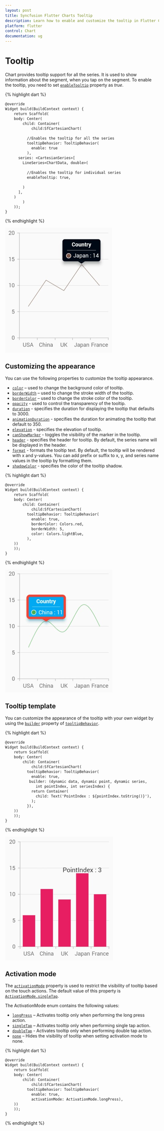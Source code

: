 ```yaml
---
layout: post
title: Syncfusion Flutter Charts Tooltip
description: Learn how to enable and customize the tooltip in Flutter Charts
platform: flutter
control: Chart
documentation: ug
---
```


# Tooltip

Chart provides tooltip support for all the series. It is used to show information about the segment, when you tap on the segment. To enable the tooltip, you need to set [`enableTooltip`]() property as *true*.

{% highlight dart %} 

    @override
    Widget build(BuildContext context) {
        return Scaffold(
        body: Center(
            child: Container(
                child:SfCartesianChart(

              //Enables the tooltip for all the series
              tooltipBehavior: TooltipBehavior(
                enable: true
              ),
          series: <CartesianSeries>[
            LineSeries<ChartData, double>(

              //Enables the tooltip for individual series
              enableTooltip: true,
              
            )
          ],
        )
            )
        ));
    }

{% endhighlight %}

![Tooltip](images/tooltip/default_tooltip.jpg)

## Customizing the appearance

You can use the following properties to customize the tooltip appearance.

* [`color`]() – used to change the background color of tooltip.
* [`borderWidth`]() – used to change the stroke width of the tooltip.
* [`borderColor`]() – used to change the stroke color of the tooltip.
* [`opacity`]() - used to control the transparency of the tooltip.
* [`duration`]() - specifies the duration for displaying the tooltip that defaults to 3000.
* [`animationDuration`]() - specifies the duration for animating the tooltip that default to 350.
* [`elevation`]() - specifies the elevation of tooltip.
* [`canShowMarker`]() - toggles the visibility of the marker in the tooltip.
* [`header`]() - specifies the header for tooltip. By default, the series name will be displayed in the header.
* [`format`]() - formats the tooltip text. By default, the tooltip will be rendered with x and y-values. You can add prefix or suffix to x, y, and series name values in the tooltip by formatting them.
* [`shadowColor`]() - specifies the color of the tooltip shadow.

{% highlight dart %} 

    @override
    Widget build(BuildContext context) {
        return Scaffold(
        body: Center(
            child: Container(
                child:SfCartesianChart(
              tooltipBehavior: TooltipBehavior(
                enable: true,
                borderColor: Colors.red,
                borderWidth: 5,
                color: Colors.lightBlue,
              ),
        ))
        ));
    }

{% endhighlight %}

![Customized tooltip](images/tooltip/customized_tooltip.jpg)

## Tooltip template

You can customize the appearance of the tooltip with your own widget by using the [`builder`]() property of [`tooltipBehavior`]().

{% highlight dart %} 

    @override
    Widget build(BuildContext context) {
        return Scaffold(
        body: Center(
            child: Container(
                child:SfCartesianChart(
              tooltipBehavior: TooltipBehavior(
                enable: true,
               builder: (dynamic data, dynamic point, dynamic series,
                  int pointIndex, int seriesIndex) {
                return Container(
                  child: Text('PointIndex : ${pointIndex.toString()}'),
                );
              }),
        ))
        ));
    }

{% endhighlight %}

![Tooltip template](images/tooltip/tooltip_template.jpg)

##	Activation mode

The [`activationMode`]() property is used to restrict the visibility of tooltip based on the touch actions. The default value of this property is [`ActivationMode.singleTap`]().

The ActivationMode enum contains the following values:

* [`longPress`]() – Activates tooltip only when performing the long press action.
* [`singleTap`]() – Activates tooltip only when performing single tap action.
* [`doubleTap`]() - Activates tooltip only when performing double tap action.
* [`none`]() – Hides the visibility of tooltip when setting activation mode to none.

{% highlight dart %} 

    @override
    Widget build(BuildContext context) {
        return Scaffold(
        body: Center(
            child: Container(
                child:SfCartesianChart(
              tooltipBehavior: TooltipBehavior(
                enable: true,
                activationMode: ActivationMode.longPress),
        ))
        ));
    }

{% endhighlight %}